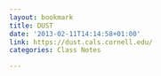 ```yaml
---
layout: bookmark
title: DUST
date: '2013-02-11T14:14:58+01:00'
link: https://dust.cals.cornell.edu/
categories: Class Notes

---
```

